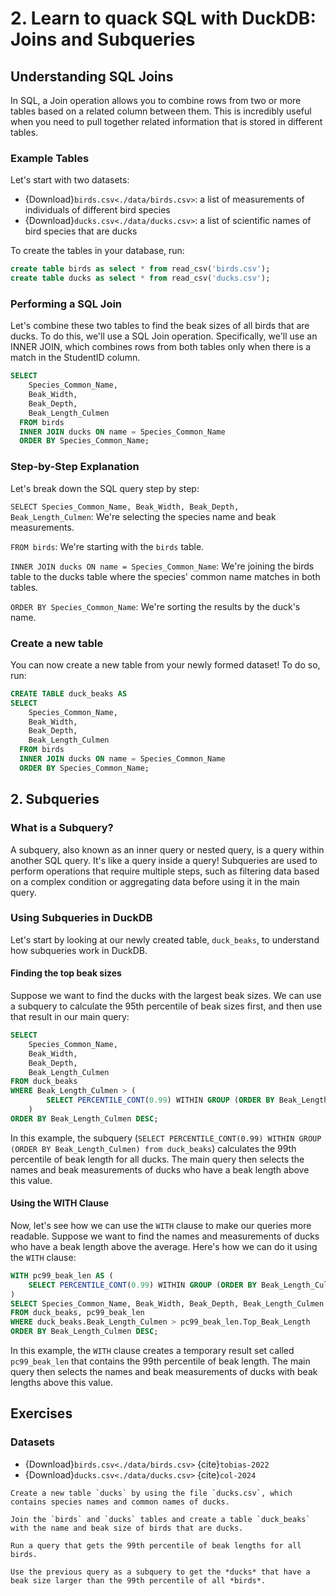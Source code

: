 # 2. Learn to quack SQL with DuckDB: Joins and Subqueries

## Understanding SQL Joins
In SQL, a Join operation allows you to combine rows from two or more tables based on a related column between them. This is incredibly useful when you need to pull together related information that is stored in different tables.

### Example Tables
Let's start with two datasets:

- {Download}`birds.csv<./data/birds.csv>`: a list of measurements of individuals of different bird species
- {Download}`ducks.csv<./data/ducks.csv>`: a list of scientific names of bird species that are ducks

To create the tables in your database, run:

```SQL
create table birds as select * from read_csv('birds.csv');
create table ducks as select * from read_csv('ducks.csv');
```

### Performing a SQL Join

Let's combine these two tables to find the beak sizes of all birds that are ducks. To do this, we'll use a SQL Join operation. Specifically, we'll use an INNER JOIN, which combines rows from both tables only when there is a match in the StudentID column.

```SQL
SELECT
    Species_Common_Name,
    Beak_Width,
    Beak_Depth,
    Beak_Length_Culmen
  FROM birds
  INNER JOIN ducks ON name = Species_Common_Name
  ORDER BY Species_Common_Name;
```

### Step-by-Step Explanation
Let's break down the SQL query step by step:

`SELECT Species_Common_Name, Beak_Width, Beak_Depth, Beak_Length_Culmen`: We're selecting the species name and beak measurements.

`FROM birds`: We're starting with the `birds` table.

`INNER JOIN ducks ON name = Species_Common_Name`: We're joining the birds table to the ducks table where the species' common name matches in both tables.

`ORDER BY Species_Common_Name`: We're sorting the results by the duck's name.

### Create a new table

You can now create a new table from your newly formed dataset! To do so, run:

```SQL
CREATE TABLE duck_beaks AS
SELECT
    Species_Common_Name,
    Beak_Width,
    Beak_Depth,
    Beak_Length_Culmen
  FROM birds
  INNER JOIN ducks ON name = Species_Common_Name
  ORDER BY Species_Common_Name;
```

## 2. Subqueries

### What is a Subquery?

A subquery, also known as an inner query or nested query, is a query within another SQL query. It's like a query inside a query! Subqueries are used to perform operations that require multiple steps, such as filtering data based on a complex condition or aggregating data before using it in the main query.

### Using Subqueries in DuckDB

Let's start by looking at our newly created table, `duck_beaks`, to understand how subqueries work in DuckDB.

#### Finding the top beak sizes
Suppose we want to find the ducks with the largest beak sizes. We can use a subquery to calculate the 95th percentile of beak sizes first, and then use that result in our main query:

```SQL
SELECT
    Species_Common_Name,
    Beak_Width,
    Beak_Depth,
    Beak_Length_Culmen
FROM duck_beaks
WHERE Beak_Length_Culmen > (
        SELECT PERCENTILE_CONT(0.99) WITHIN GROUP (ORDER BY Beak_Length_Culmen) from duck_beaks
    )
ORDER BY Beak_Length_Culmen DESC;
```

In this example, the subquery (`SELECT PERCENTILE_CONT(0.99) WITHIN GROUP (ORDER BY Beak_Length_Culmen) from duck_beaks`) calculates the 99th percentile of beak length for all ducks. The main query then selects the names and beak measurements of ducks who have a beak length above this value.

#### Using the WITH Clause

Now, let's see how we can use the `WITH` clause to make our queries more readable. Suppose we want to find the names and measurements of ducks who have a beak length above the average. Here's how we can do it using the `WITH` clause:

```SQL
WITH pc99_beak_len AS (
    SELECT PERCENTILE_CONT(0.99) WITHIN GROUP (ORDER BY Beak_Length_Culmen) as Top_Beak_Length from duck_beaks
)
SELECT Species_Common_Name, Beak_Width, Beak_Depth, Beak_Length_Culmen
FROM duck_beaks, pc99_beak_len
WHERE duck_beaks.Beak_Length_Culmen > pc99_beak_len.Top_Beak_Length
ORDER BY Beak_Length_Culmen DESC;
```

In this example, the `WITH` clause creates a temporary result set called `pc99_beak_len` that contains the 99th percentile of beak length. The main query then selects the names and beak measurements of ducks with beak lengths above this value.

## Exercises

### Datasets

- {Download}`birds.csv<./data/birds.csv>` {cite}`tobias-2022`
- {Download}`ducks.csv<./data/ducks.csv>` {cite}`col-2024`

```{admonition} Exercise
Create a new table `ducks` by using the file `ducks.csv`, which contains species names and common names of ducks.
```

```{admonition} Exercise
Join the `birds` and `ducks` tables and create a table `duck_beaks` with the name and beak size of birds that are ducks.
``` 

```{admonition} Exercise
Run a query that gets the 99th percentile of beak lengths for all birds.
```

```{admonition} Exercise
Use the previous query as a subquery to get the *ducks* that have a beak size larger than the 99th percentile of all *birds*.
```
